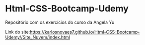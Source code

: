 # Html-CSS-Bootcamp-Udemy
Repositório com os exercícios do curso da Angela Yu

Link do site:https://karlosnovaes7.github.io/Html-CSS-Bootcamp-Udemy//Site_Nuvem/index.html
